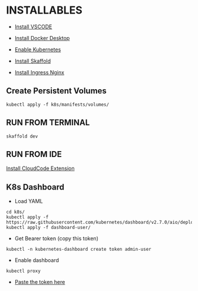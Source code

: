 # INSTALLABLES

- [Install VSCODE](https://code.visualstudio.com/download/)

- [Install Docker Desktop](https://docs.docker.com/desktop/)

- [Enable Kubernetes](https://docs.docker.com/desktop/kubernetes/)

- [Install Skaffold](https://skaffold.dev/docs/install/)

- [Install Ingress Nginx](https://kubernetes.github.io/ingress-nginx/deploy/)


## Create Persistent Volumes
```
kubectl apply -f k8s/manifests/volumes/
```


## RUN FROM TERMINAL
```
skaffold dev
```

## RUN FROM IDE
[Install CloudCode Extension](https://cloud.google.com/code/docs/vscode/install)


## K8s Dashboard 
- Load YAML 
```
cd k8s/
kubectl apply -f https://raw.githubusercontent.com/kubernetes/dashboard/v2.7.0/aio/deploy/recommended.yaml
kubectl apply -f dashboard-user/
```
- Get Bearer token (copy this token)
```
kubectl -n kubernetes-dashboard create token admin-user
```
- Enable dashboard
```
kubectl proxy
```
- [Paste the token here](http://localhost:8001/api/v1/namespaces/kubernetes-dashboard/services/https:kubernetes-dashboard:/proxy/)
